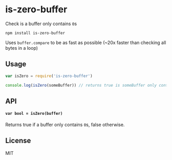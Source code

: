 # is-zero-buffer

Check is a buffer only contains `0`s

```
npm install is-zero-buffer
```

Uses `buffer.compare` to be as fast as possible (~20x faster than checking all bytes in a loop)

## Usage

``` js
var isZero = require('is-zero-buffer')

console.log(isZero(someBuffer)) // returns true is someBuffer only contains 0s
```

## API

#### `var bool = isZero(buffer)`

Returns true if a buffer only contains `0`s, false otherwise.

## License

MIT
